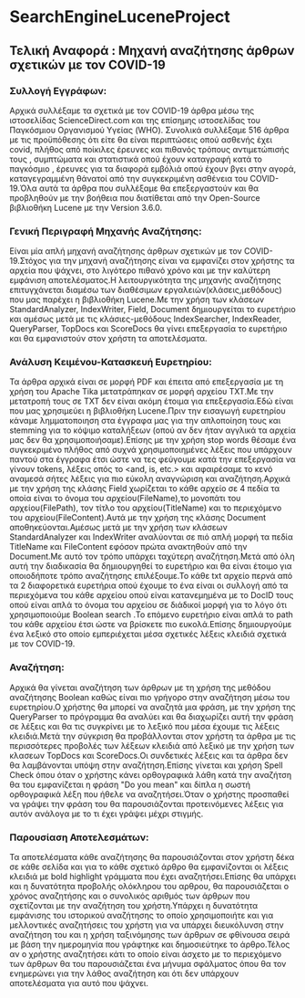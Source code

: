 # SearchEngineLuceneProject

## Τελική Αναφορά : Μηχανή αναζήτησης άρθρων σχετικών με τον COVID-19

### Συλλογή Εγγράφων:

Αρχικά συλλέξαμε τα σχετικά με τον COVID-19 άρθρα μέσω της ιστοσελίδας ScienceDirect.com και της επίσημης ιστοσελίδας του Παγκόσμιου Οργανισμού Υγείας (WHO). 
Συνολικά συλλέξαμε 516 άρθρα με τις προϋπόθεσης ότι είτε θα είναι περιπτώσεις οπού ασθενής έχει covid, πλήθος από ποίκιλες έρευνες και πιθανός τρόπους αντιμετώπισής τους , συμπτώματα και στατιστικά οπού έχουν καταγραφή κατά το παγκόσμιο , έρευνες για τα διαφορά εμβόλιά οπού έχουν βγει στην αγορά, καταγεγραμμένη θάνατοί από την συγκεκριμένη ασθένεια του COVID-19.Όλα αυτά τα άρθρα που συλλέξαμε θα επεξεργαστούν και θα προβληθούν με την βοήθεια που διατίθεται από την Open-Source βιβλιοθήκη Lucene με την Version 3.6.0.

### Γενική Περιγραφή Μηχανής Αναζήτησης:

Είναι μία απλή μηχανή αναζήτησης άρθρων σχετικών με τον COVID-19.Στόχος για την μηχανή αναζήτησης είναι να εμφανίζει στον χρήστης τα αρχεία που ψάχνει, στο λιγότερο πιθανό χρόνο και με την καλύτερη εμφάνιση αποτελέσματος.Η λειτουργικότητα της μηχανής αναζήτησης επιτυγχάνεται διαμέσω των διαθέσιμων εργαλειών(κλάσεις,μεθόδους) που μας παρέχει η βιβλιοθήκη Lucene.Με την χρήση των κλάσεων StandardAnalyzer, IndexWriter, Field, Document δημιουργείται το ευρετήριο και αμέσως μετά με τις κλάσιες-μεθόδους IndexSearcher, IndexReader, QueryParser, TopDocs και ScoreDocs θα γίνει επεξεργασία το ευρετήριο και θα εμφανιστούν στον χρήστη τα αποτελέσματα.

### Ανάλυση Κειμένου-Κατασκευή Ευρετηρίου:

Τα άρθρα αρχικά είναι σε μορφή PDF και έπειτα από επεξεργασία με τη χρήση του Apache Tika μετατράπηκαν σε μορφή αρχείου TXT.Με την μετατροπή τους σε TXT δεν είναι ακόμη έτοιμα για επεξεργασία.Εδώ είναι που μας χρησιμεύει η βιβλιοθήκη Lucene.Πριν την εισαγωγή ευρετηρίου κάναμε λημματοποιηση στα έγγραφα μας για την απλοποίηση τους και stemming για το κόψιμο καταλήξεων (οπού αν δεν ήταν αγγλικά τα αρχεία μας δεν θα χρησιμοποιήσαμε).Επίσης με την χρήση stop words θέσαμε ένα συγκεκριμένο πλήθος από συχνά χρησιμοποιημένες λέξεις που υπάρχουν παντού στα έγγραφα έτσι ώστε να τες φεύγουμε κατά την επεξεργασία να γίνουν tokens, λέξεις οπός το <and, is, etc.> και αφαιρέσαμε το κενό αναμεσά σήτες λέξεις για πιο εύκολη αναγνώριση και αναζήτηση.Αρχικά με την χρήση της κλάσης Field χωρίζεται το κάθε αρχείο σε 4 πεδία τα οποία είναι το όνομα του αρχείου(FileName),το μονοπάτι του αρχείου(FilePath), τον τίτλο του αρχείου(TitleName) και το περιεχόμενο του αρχείου(FileContent).Αυτά με την χρήση της κλάσης Document αποθηκεύονται.Αμέσως μετά με την χρήση των κλάσεων StandardAnalyzer και IndexWriter αναλύονται σε πιό απλή μορφή τα πεδία TitleName και FileContent εφόσον πρώτα ανακτηθούν από την Document.Με αυτό τον
τρόπο υπάρχει ταχύτερη αναζήτηση.Μετά από όλη αυτή την διαδικασία θα δημιουργηθεί το ευρετήριο και θα είναι έτοιμο για οποιοδήποτε τρόπο αναζήτησης επιλέξουμε.Το κάθε txt αρχείο περνά από τα 2 διαφορετικά ευρετήρια οπού έχουμε το ένα είναι οι συλλογή από τα περιεχόμενα του κάθε αρχείου οπού είναι κατανεμημένα με το DocID τους οπού είναι απλά το όνομα του αρχείου σε διάδικοί μορφή για το λόγο ότι χρησιμοποιούμε Boolean search .Το επόμενο ευρετήριο είναι απλά το path του κάθε αρχείου έτσι ώστε να βρίσκετε πιο ευκολά.Επίσης δημιουργούμε ένα λεξικό στο οποίο εμπεριέχεται μέσα σχετικές λέξεις κλειδιά σχετικά με τον COVID-19.

### Αναζήτηση:

Αρχικά θα γίνεται αναζήτηση των άρθρων με τη χρήση της μεθόδου αναζήτησης Boolean καθώς είναι πιο γρήγορο στην αναζήτηση μέσω του ευρετηρίου.Ο χρήστης θα μπορεί να αναζητά μια
φράση, με την χρήση της QueryParser το πρόγραμμα θα αναλύει και θα διαχωρίζει αυτή την φράση σε λέξεις και θα τις συγκρίνει με το λεξικό που μέσα έχουμε τις λέξεις κλειδιά.Μετά την σύγκριση θα προβάλλονται στον χρήστη τα άρθρα με τις περισσότερες προβολές των λέξεων κλειδιά από λεξικό με την χρήση των κλασεων TopDocs και ScoreDocs.Οι συνδετικές λέξεις και τα άρθρα δεν θα λαμβάνονται
υπόψη στην αναζήτηση.Επίσης γίνεται και χρήση Spell Check όπου όταν ο χρήστης κάνει ορθογραφικά λάθη κατά την αναζήτση θα του εμφανίζεται η φράση "Do you mean" και δίπλα η σωστή ορθογραφικά λέξη που ήθελε να αναζητήσει.Όταν ο χρήστης προσπαθεί να γράψει την φράση του θα παρουσιάζονται προτεινόμενες λέξεις για αυτόν ανάλογα με το τι έχει γράψει μέχρι στιγμής.

### Παρουσίαση Αποτελεσμάτων:

Τα αποτελέσματα κάθε αναζήτησης θα παρουσιάζονται στον χρήστη δέκα σε κάθε σελίδα και για το κάθε σχετικό άρθρο θα εμφανίζονται οι λέξεις κλειδιά με bold highlight γράμματα που έχει αναζητήσει.Επίσης θα υπάρχει και η δυνατότητα προβολής ολόκληρου του αρθρου, θα παρουσιάζεται ο χρόνος αναζητήσης και ο συνολικός αριθμός των άρθρων που σχετίζονται με την αναζήτηση του χρήστη.Υπάρχει η δυνατότητα εμφάνισης του ιστορικού αναζήτησης το οποίο χρησιμοποιήτε και για μελλοντικές αναζητήσεις του χρήστη για να υπάρχει διευκόλυνση στην αναζήτηση του και η χρήση ταξινόμησης των άρθρων σε φθίνουσα σειρά με βάση την ημερομηνία που γράφτηκε και δημοσιεύτηκε το άρθρο.Τέλος αν ο χρήστης αναζητήσει κάτι το οποίο είναι άσχετο με το περιεχόμενο των άρθρων θα του παρουσιάζεται ένα μήνυμα σφάλματος όπου θα τον ενημερώνει για την λάθος αναζήτηση και ότι δεν υπάρχουν αποτελέσματα για αυτό που ψάχνει.
